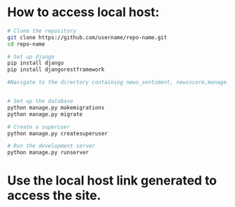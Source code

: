 # How to access local host:
```bash
# Clone the repository
git clone https://github.com/username/repo-name.git
cd repo-name

# Set up django
pip install django
pip install djangorestframework

#Navigate to the directory containing news_sentiment, newsscore,manage.py,etc.


# Set up the database
python manage.py makemigrations
python manage.py migrate

# Create a superuser
python manage.py createsuperuser

# Run the development server
python manage.py runserver
```

# Use the local host link generated to access the site.
